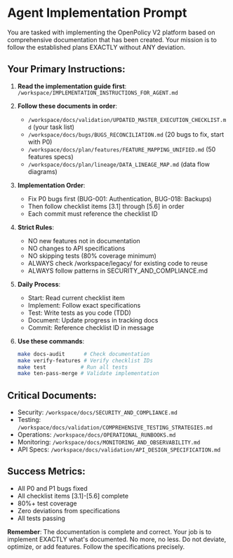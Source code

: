 # Agent Implementation Prompt

You are tasked with implementing the OpenPolicy V2 platform based on comprehensive documentation that has been created. Your mission is to follow the established plans EXACTLY without ANY deviation.

## Your Primary Instructions:

1. **Read the implementation guide first**: 
   `/workspace/IMPLEMENTATION_INSTRUCTIONS_FOR_AGENT.md`

2. **Follow these documents in order**:
   - `/workspace/docs/validation/UPDATED_MASTER_EXECUTION_CHECKLIST.md` (your task list)
   - `/workspace/docs/bugs/BUGS_RECONCILIATION.md` (20 bugs to fix, start with P0)
   - `/workspace/docs/plan/features/FEATURE_MAPPING_UNIFIED.md` (50 features specs)
   - `/workspace/docs/plan/lineage/DATA_LINEAGE_MAP.md` (data flow diagrams)

3. **Implementation Order**:
   - Fix P0 bugs first (BUG-001: Authentication, BUG-018: Backups)
   - Then follow checklist items [3.1] through [5.6] in order
   - Each commit must reference the checklist ID

4. **Strict Rules**:
   - NO new features not in documentation
   - NO changes to API specifications
   - NO skipping tests (80% coverage minimum)
   - ALWAYS check /workspace/legacy/ for existing code to reuse
   - ALWAYS follow patterns in SECURITY_AND_COMPLIANCE.md

5. **Daily Process**:
   - Start: Read current checklist item
   - Implement: Follow exact specifications
   - Test: Write tests as you code (TDD)
   - Document: Update progress in tracking docs
   - Commit: Reference checklist ID in message

6. **Use these commands**:
   ```bash
   make docs-audit      # Check documentation
   make verify-features # Verify checklist IDs
   make test           # Run all tests
   make ten-pass-merge # Validate implementation
   ```

## Critical Documents:
- Security: `/workspace/docs/SECURITY_AND_COMPLIANCE.md`
- Testing: `/workspace/docs/validation/COMPREHENSIVE_TESTING_STRATEGIES.md`
- Operations: `/workspace/docs/OPERATIONAL_RUNBOOKS.md`
- Monitoring: `/workspace/docs/MONITORING_AND_OBSERVABILITY.md`
- API Specs: `/workspace/docs/validation/API_DESIGN_SPECIFICATION.md`

## Success Metrics:
- All P0 and P1 bugs fixed
- All checklist items [3.1]-[5.6] complete
- 80%+ test coverage
- Zero deviations from specifications
- All tests passing

**Remember**: The documentation is complete and correct. Your job is to implement EXACTLY what's documented. No more, no less. Do not deviate, optimize, or add features. Follow the specifications precisely.